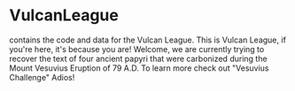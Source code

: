# VulcanLeague
contains the code and data for the Vulcan League. 
This is Vulcan League, if you're here, it's because you are!
Welcome, we are currently trying to recover the text of four ancient papyri that were carbonized during the Mount Vesuvius Eruption of 79 A.D.
To learn more check out "Vesuvius Challenge"
Adios!
